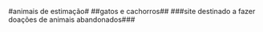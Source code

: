 #animais de estimação#
##gatos e cachorros##
###site destinado a fazer doações de animais abandonados###
